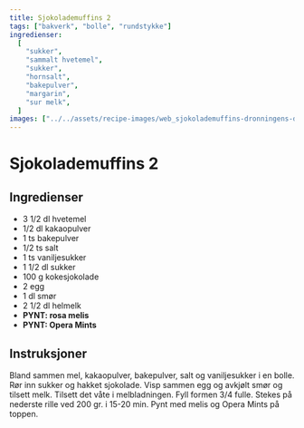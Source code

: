 ```yaml
---
title: Sjokolademuffins 2
tags: ["bakverk", "bolle", "rundstykke"]
ingredienser:
  [
    "sukker",
    "sammalt hvetemel",
    "sukker",
    "hornsalt",
    "bakepulver",
    "margarin",
    "sur melk",
  ]
images: ["../../assets/recipe-images/web_sjokolademuffins-dronningens-drøm.jpg"]
---
```


# Sjokolademuffins 2

## Ingredienser

- 3 1/2 dl hvetemel
- 1/2 dl kakaopulver
- 1 ts bakepulver
- 1/2 ts salt
- 1 ts vaniljesukker
- 1 1/2 dl sukker
- 100 g kokesjokolade
- 2 egg
- 1 dl smør
- 2 1/2 dl helmelk
- **PYNT: rosa melis**
- **PYNT: Opera Mints**

## Instruksjoner

Bland sammen mel, kakaopulver, bakepulver, salt og vaniljesukker i en bolle. Rør inn sukker og hakket sjokolade. Visp sammen egg og avkjølt smør og tilsett melk. Tilsett det våte i melbladningen. Fyll formen 3/4 fulle. Stekes på nederste rille ved 200 gr. i 15-20 min. Pynt med melis og Opera Mints på toppen.
